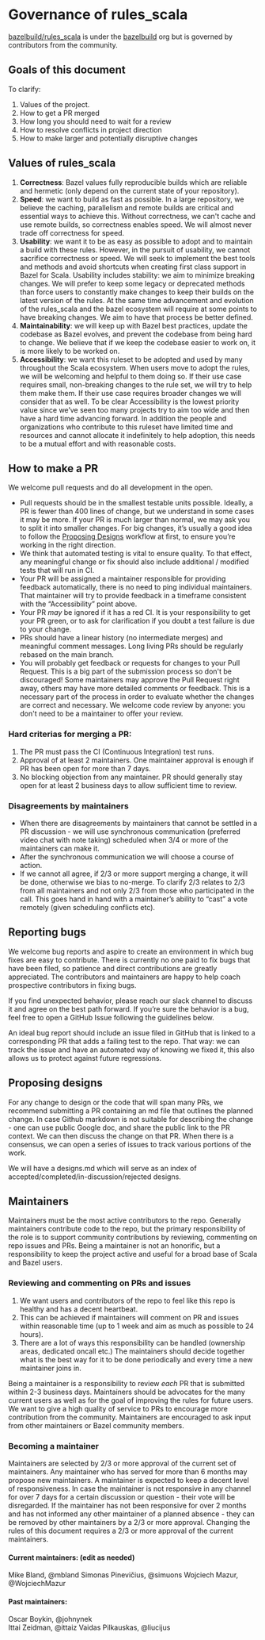 # Governance of rules_scala
[bazelbuild/rules_scala](https://github.com/bazelbuild/rules_scala) is under the [bazelbuild](https://github.com/bazelbuild) org but is governed by contributors from the community.  
## Goals of this document
To clarify:  
1. Values of the project.  
2. How to get a PR merged  
3. How long you should need to wait for a review  
4. How to resolve conflicts in project direction  
5. How to make larger and potentially disruptive changes  
## Values of rules_scala
1. **Correctness**: Bazel values fully reproducible builds which are reliable and hermetic (only depend on the current state of your repository).  
2. **Speed**: we want to build as fast as possible. In a large repository, we believe the caching, parallelism and remote builds are critical and essential ways to achieve this. Without correctness, we can't cache and use remote builds, so correctness enables speed. We will almost never trade off correctness for speed.  
3. **Usability**: we want it to be as easy as possible to adopt and to maintain a build with these rules. However, in the pursuit of usability, we cannot sacrifice correctness or speed. We will seek to implement the best tools and methods and avoid shortcuts when creating first class support in Bazel for Scala. Usability includes stability: we aim to minimize breaking changes. We will prefer to keep some legacy or deprecated methods than force users to constantly make changes to keep their builds on the latest version of the rules. At the same time advancement and evolution of the rules_scala and the bazel ecosystem will require at some points to have breaking changes. We aim to have that process be better defined.  
4. **Maintainability**: we will keep up with Bazel best practices, update the codebase as Bazel evolves, and prevent the codebase from being hard to change. We believe that if we keep the codebase easier to work on, it is more likely to be worked on.  
5. **Accessibility**: we want this ruleset to be adopted and used by many throughout the Scala ecosystem. When users move to adopt the rules, we will be welcoming and helpful to them doing so. If their use case requires small, non-breaking changes to the rule set, we will try to help them make them. If their use case requires broader changes we will consider that as well. To be clear Accessibility is the lowest priority value since we’ve seen too many projects try to aim too wide and then have a hard time advancing forward. In addition the people and organizations who contribute to this ruleset have limited time and resources and cannot allocate it indefinitely to help adoption, this needs to be a mutual effort and with reasonable costs.  
## How to make a PR
We welcome pull requests and do all development in the open.   
* Pull requests should be in the smallest testable units possible. Ideally, a PR is fewer than 400 lines of change, but we understand in some cases it may be more. If your PR is much larger than normal, we may ask you to split it into smaller changes. For big changes, it’s usually a good idea to follow the [Proposing Designs](#proposing-designs) workflow at first, to ensure you’re working in the right direction.
* We think that automated testing is vital to ensure quality. To that effect, any meaningful change or fix should also include additional / modified tests that will run in CI.
* Your PR will be assigned a maintainer responsible for providing feedback automatically, there is no need to ping individual maintainers. That maintainer will try to provide feedback in a timeframe consistent with the “Accessibility” point above.
* Your PR _may_ be ignored if it has a red CI. It is your responsibility to get your PR green, or to ask for clarification if you doubt a test failure is due to your change.
* PRs should have a linear history (no intermediate merges) and meaningful comment messages. Long living PRs should be regularly rebased on the main branch.
* You will probably get feedback or requests for changes to your Pull Request. This is a big part of the submission process so don't be discouraged! Some maintainers may approve the Pull Request right away, others may have more detailed comments or feedback. This is a necessary part of the process in order to evaluate whether the changes are correct and necessary. We welcome code review by anyone: you don't need to be a maintainer to offer your review.
### Hard criterias for merging a PR:
1. The PR must pass the CI (Continuous Integration) test runs. 
2. Approval of at least 2 maintainers. One maintainer approval is enough if PR has been open for more than 7 days.
3. No blocking objection from any maintainer. PR should generally stay open for at least 2 business days to allow sufficient time to review.
### Disagreements by maintainers
* When there are disagreements by maintainers that cannot be settled in a PR discussion - we will use synchronous communication (preferred video chat with note taking) scheduled when 3/4 or more of the maintainers can make it. 
* After the synchronous communication we will choose a course of action. 
* If we cannot all agree, if 2/3 or more support merging a change, it will be done, otherwise we bias to no-merge. To clarify 2/3 relates to 2/3 from all maintainers and not only 2/3 from those who participated in the call. This goes hand in hand with a maintainer’s ability to “cast” a vote remotely (given scheduling conflicts etc). 
 
## Reporting bugs
We welcome bug reports and aspire to create an environment in which bug fixes are easy to contribute. There is currently no one paid to fix bugs that have been filed, so patience and direct contributions are greatly appreciated. The contributors and maintainers are happy to help coach prospective contributors in fixing bugs.  

If you find unexpected behavior, please reach our slack channel to discuss it and agree on the best path forward. If you’re sure the behavior is a bug, feel free to open a GitHub Issue following the guidelines below.  

An ideal bug report should include an issue filed in GitHub that is linked to a corresponding PR that adds a failing test to the repo. That way: we can track the issue and have an automated way of knowing we fixed it, this also allows us to protect against future regressions.  
## Proposing designs
For any change to design or the code that will span many PRs, we recommend submitting a PR containing an md file that outlines the planned change. In case Github markdown is not suitable for describing the change - one can use public Google doc, and share the public link to the PR context. We can then discuss the change on that PR. When there is a consensus, we can open a series of issues to track various portions of the work.  

We will have a designs.md which will serve as an index of accepted/completed/in-discussion/rejected designs.
## Maintainers
Maintainers must be the most active contributors to the repo. Generally maintainers contribute code to the repo, but the primary responsibility of the role is to support community contributions by reviewing, commenting on repo issues and PRs. Being a maintainer is not an honorific, but a responsibility to keep the project active and useful for a broad base of Scala and Bazel users.
### Reviewing and commenting on PRs and issues
1. We want users and contributors of the repo to feel like this repo is healthy and has a decent heartbeat. 
2. This can be achieved if maintainers will comment on PR and issues within reasonable time (up to 1 week and aim as much as possible to 24 hours). 
3. There are a lot of ways this responsibility can be handled (ownership areas, dedicated oncall etc.) The maintainers should decide together what is the best way for it to be done periodically and every time a new maintainer joins in.

Being a maintainer is a responsibility to review _each_ PR that is submitted within 2-3 business days. Maintainers should be advocates for the many current users as well as for the goal of improving the rules for future users. We want to give a high quality of service to PRs to encourage more contribution from the community. Maintainers are encouraged to ask input from other maintainers or Bazel community members.
 
### Becoming a maintainer
Maintainers are selected by 2/3 or more approval of the current set of maintainers. Any maintainer who has served for more than 6 months may propose new maintainers. A maintainer is expected to keep a decent level of responsiveness. In case the maintainer is not responsive in any channel for over 7 days for a certain discussion or question - their vote will be disregarded. If the maintainer has not been responsive for over 2 months and has not informed any other maintainer of a planned absence - they can be removed by other maintainers by a 2/3 or more approval. Changing the rules of this document requires a 2/3 or more approval of the current maintainers.


#### Current maintainers: (edit as needed)  
Mike Bland, @mbland
Simonas Pinevičius, @simuons
Wojciech Mazur, @WojciechMazur
#### Past maintainers:  
Oscar Boykin, @johnynek  
Ittai Zeidman, @ittaiz
Vaidas Pilkauskas, @liucijus
